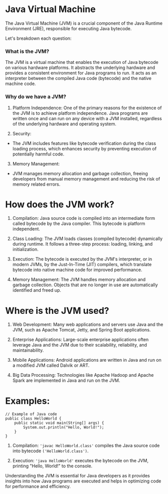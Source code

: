 # Java Virtual Machine

The Java Virtual Machine (JVM) is a crucial component of the Java Runtime
Environment (JRE), responsible for executing Java bytecode.

Let's breakdown each question:

### What is the JVM?
The JVM is a virtual machine that enables the execution of Java bytecode on
various hardware platforms. It abstracts the underlying hardware and provides
a consistent environment for Java programs to run. It acts as an interpreter
between the compiled Java code (bytecode) and the native machine code.

### Why do we have a JVM?

1. Platform Independence:
One of the primary reasons for the existence of the JVM is to achieve
platform independence. Java programs are written once and can run on any
device with a JVM installed, regardless of the underlying hardware and
operating system.

2. Security:
- The JVM includes features like bytecode verification during the class
loading process, which enhances security by preventing execution of
potentially harmful code.

3. Memory Management:
- JVM manages memory allocation and garbage collection, freeing developers
from manual memory management and reducing the risk of memory related errors.

# How does the JVM work?

1. Compilation:
Java source code is compiled into an intermediate form called bytecode by the
Java compiler. This bytecode is platform independent.

2. Class Loading:
The JVM loads classes (compiled bytecode) dynamically during runtime. It
follows a three-step process: loading, linking, and initialization.

3. Execution:
The bytecode is executed by the JVM's interpreter, or in modern JVMs, by the
Just-In-Time (JIT) compilers, which translate bytecode into native machine
code for improved performance.

4. Memory Management:
The JVM handles memory allocation and garbage collection. Objects that are
no longer in use are automatically identified and freed up.

# Where is the JVM used?

1. Web Development:
Many web applications and servers use Java and the JVM, such as Apache
Tomcat, Jetty, and Spring Boot applications.

2. Enterprise Applications:
Large-scale enterprise applications often leverage Java and the JVM due to
their scalability, reliability, and maintainability.

3. Mobile Applications:
Android applications are written in Java and run on a modified JVM called
Dalvik or ART.

4. Big Data Processing:
Technologies like Apache Hadoop and Apache Spark are implemented in Java and
run on the JVM.

# Examples:
```
// Example of Java code
public class HelloWorld {
    public static void main(String[] args) {
        System.out.println("Hello, World!");        
    }
}
```

1. Compilation:
`'javac HelloWorld.class'` compiles the Java source code into bytecode
`('HelloWorld.class')`.

2. Execution:
`'java HelloWorld'` executes the bytecode on the JVM, printing "Hello, World!"
to the console.

Understanding the JVM is essential for Java developers as it provides
insights into how Java programs are executed and helps in optimizing code
for performance and efficiency.
